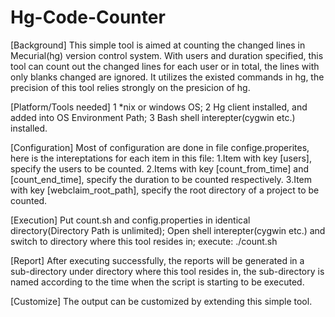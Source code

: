 Hg-Code-Counter
===============
[Background]
This simple tool is aimed at counting the changed lines in Mecurial(hg) version control system. With users and duration specified, this tool can count out the changed lines for each user or in total, the lines with only blanks changed are ignored. It utilizes the existed commands in hg, the precision of this tool relies strongly on the presicion of hg.

[Platform/Tools needed]
1 *nix or windows OS;
2 Hg client installed, and added into OS Environment Path;
3 Bash shell interepter(cygwin etc.) installed.

[Configuration]
Most of configuration are done in file confige.properites, here is the intereptations for each item in this file:
1.Item with key [users], specify the users to be counted.
2.Items with key [count_from_time] and [count_end_time], specify the duration to be counted respectively.
3.Item with key [webclaim_root_path], specify the root directory of a project to be counted.

[Execution]
Put count.sh and config.properties in identical directory(Directory Path is unlimited);
Open shell interepter(cygwin etc.) and switch to directory where this tool resides in;
execute: ./count.sh

[Report]
After executing successfully, the reports will be generated in a sub-directory under directory where this tool resides in,
the sub-directory is named according to the time when the script is starting to be executed.

[Customize]
The output can be customized by extending this simple tool.
